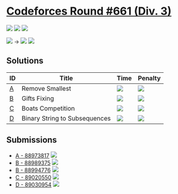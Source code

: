 # [Codeforces Round #661 (Div. 3)](https://codeforces.com/contest/1399)

![](https://img.shields.io/badge/Participation-1-blueviolet)
![](https://img.shields.io/badge/Rank-2242-orange)
![](https://img.shields.io/badge/Penalty-195-red)

![](https://img.shields.io/badge/Unrated-0-white) →
![](https://img.shields.io/badge/Newbie-535-lightgrey)
![](https://img.shields.io/badge/-%2B535-green)

## Solutions
| ID | Title | Time | Penalty |
| --- | --- | --- | --- |
| [A](https://codeforces.com/contest/1399/problem/A) | Remove Smallest | ![](https://img.shields.io/badge/-00%3A12-yellowgreen) | ![](https://img.shields.io/badge/-12-red) |
| [B](https://codeforces.com/contest/1399/problem/B) | Gifts Fixing | ![](https://img.shields.io/badge/-00%3A31-yellowgreen) | ![](https://img.shields.io/badge/-31-red) |
| [C](https://codeforces.com/contest/1399/problem/C) | Boats Competition | ![](https://img.shields.io/badge/-01%3A07-yellowgreen) | ![](https://img.shields.io/badge/-67-red) |
| [D](https://codeforces.com/contest/1399/problem/D) | Binary String to Subsequences | ![](https://img.shields.io/badge/-01%3A25-yellowgreen) | ![](https://img.shields.io/badge/-85-red) |

## Submissions
* [A - 88973817](https://codeforces.com/contest/1399/submission/88973817)
![](https://img.shields.io/badge/-Accepted-brightgreen)
* [B - 88989375](https://codeforces.com/contest/1399/submission/88989375)
![](https://img.shields.io/badge/-Wrong%20answer%20on%20test%201-yellow)
* [B - 88994776](https://codeforces.com/contest/1399/submission/88994776)
![](https://img.shields.io/badge/-Accepted-brightgreen)
* [C - 89020550](https://codeforces.com/contest/1399/submission/89020550)
![](https://img.shields.io/badge/-Accepted-brightgreen)
* [D - 89030954](https://codeforces.com/contest/1399/submission/89030954)
![](https://img.shields.io/badge/-Accepted-brightgreen)
